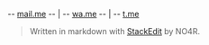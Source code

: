 
-- [mail.me](https://mailto:arnobarbotte@icloud.com) -- | -- [wa.me](https://wa.me/33688225022?text=What'sUp?) -- | -- [t.me](https://t.me/N04R)
> Written in markdown with [StackEdit](https://stackedit.io/) by NO4R.

<!--stackedit_data:
eyJoaXN0b3J5IjpbLTE1OTQyODM3MjJdfQ==
-->
